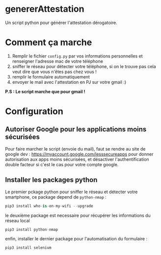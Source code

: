 # genererAttestation
Un script python pour générer l'attestation dérogatoire.

# Comment ça marche

1. Remplir le fichier `config.py` par vos informations personnelles et renseigner l'adresse mac de votre téléphone
2. sniffer le réseau pour détecter votre téléphone, si on le trouve pas cela veut dire que vous n'êtes pas chez vous !
3. remplir le formulaire automatiquement
4. envoyer le mail avec l'attestation en PJ sur votre gmail :)

**P.S : Le script marche que pour gmail !**

# Configuration

## Autoriser Google pour les applications moins sécurisées
Pour faire marcher le script (envoie du mail), faut se rendre au site de google dev : https://myaccount.google.com/lesssecureapps pour donner autorisation aux apps moins sécurisées, et désactiver l'authentification double facteur si c'est le cas pour votre compte google.

## Installer les packages python

Le premier pckage python pour sniffer le réseau et détecter votre smartphone, ce package depend de `python-nmap` :
```python
pip3 install who-is-on-my-wifi --upgrade
```

le deuxième package est necessaire pour récupérer les informations du réseau local
```python
pip3 install python-nmap
```

enfin, installer le dernier package pour l'automatisation du formulaire :
```python
pip3 install selenium
```
